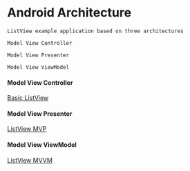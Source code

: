 # Android Architecture

```
ListView example application based on three architectures

Model View Controller

Model View Presenter

Model View ViewModel
```

#### Model View Controller

[Basic ListView](https://github.com/pbhupen01/android-architecture/tree/lists_basic)


#### Model View Presenter

[ListView MVP](https://github.com/pbhupen01/android-architecture/tree/lists_mvp)


#### Model View ViewModel

[ListView MVVM](https://github.com/pbhupen01/android-architecture/tree/lists_mvvm)